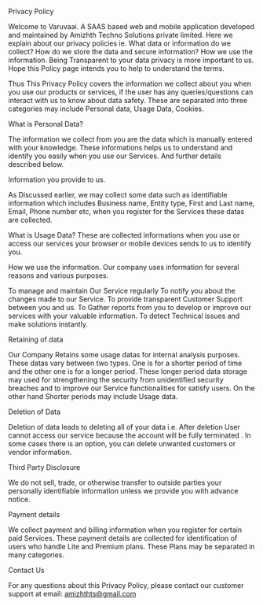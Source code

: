 Privacy Policy

Welcome to Varuvaai. A SAAS based web and mobile application developed and maintained by Amizhth Techno Solutions private limited. Here we explain about our privacy policies ie. What data or information do we collect? How do we store the data and secure information? How we use the information. Being Transparent to your data privacy is more important to us. Hope this Policy page intends you to help to understand the terms. 

Thus This Privacy Policy covers the information we collect about you when you use our products or services, if the user has any queries/questions can interact with us to know about data safety. These are separated into three categories may include Personal data, Usage Data, Cookies.

What is Personal Data?

The information we collect from you are the data which is manually entered with your knowledge. These informations helps us to understand and identify you easily when you use our Services. And further details  described below.

 Information you provide to us.

As Discussed earlier, we may collect some data such as identifiable information which includes Business name, Entity type, First and Last name, Email, Phone number etc, when you register for the Services these datas are collected.

What is Usage Data?
                   These are collected informations when you use or access our services your browser or mobile devices  sends to us to identify you. 

 How we use the information.
                         Our company uses information for several reasons and various purposes.

To manage and maintain Our Service regularly
 To notify you about the changes made to our Service.
To provide transparent Customer Support between you and us.
To Gather reports from you to develop or improve our services with your valuable information.
To detect Technical issues and make solutions instantly.

Retaining of data 
             
Our Company Retains some usage datas for internal analysis purposes. These datas vary between two types. One is for a shorter period of time and the other one is for a longer period. These longer period data storage may used for strengthening the  security from unidentified security breaches and to improve our Service functionalities for satisfy users. On the other hand Shorter periods may include Usage data.  
 
Deletion of Data
                
Deletion of data leads to deleting all of your data i.e. After deletion User cannot access our service because the account will be fully terminated . In some cases there is an option, you can delete unwanted customers or vendor information.

Third Party Disclosure
                  
We do not sell, trade, or otherwise transfer to outside parties your personally identifiable information unless we provide you with advance notice. 

Payment details
               
We collect payment and billing information when you register for certain paid Services. These payment details are collected for identification of users who handle Lite and Premium plans. These Plans may be separated in many categories.


Contact Us
               
For any questions about this Privacy Policy, please contact our customer support at email: amizhthts@gmail.com
